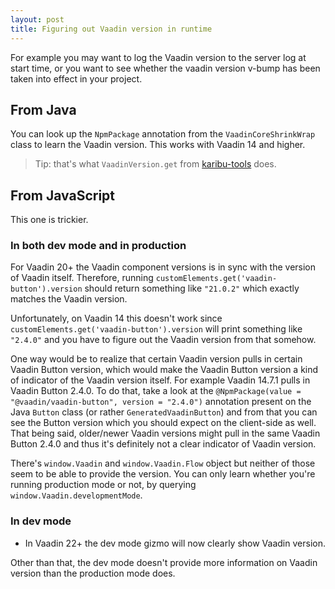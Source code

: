 ```yaml
---
layout: post
title: Figuring out Vaadin version in runtime
---
```


For example you may want to log the Vaadin version to the server log at start time,
or you want to see whether the vaadin version v-bump has been taken into effect
in your project.

## From Java

You can look up the `NpmPackage` annotation from the `VaadinCoreShrinkWrap` class to learn the
Vaadin version. This works with Vaadin 14 and higher.

> Tip: that's what `VaadinVersion.get` from [karibu-tools](https://github.com/mvysny/karibu-tools/) does.

## From JavaScript

This one is trickier.

### In both dev mode and in production

For Vaadin 20+ the Vaadin component versions is in sync with the version of Vaadin itself.
Therefore, running `customElements.get('vaadin-button').version` should return
something like `"21.0.2"` which exactly matches the Vaadin version.

Unfortunately, on Vaadin 14 this doesn't work since `customElements.get('vaadin-button').version`
will print something like `"2.4.0"` and you have to figure out the Vaadin version from that somehow.

One way would be to realize that certain Vaadin version pulls in certain Vaadin Button version,
which would make the Vaadin Button version a kind of indicator of the Vaadin version itself.
For example Vaadin 14.7.1 pulls in Vaadin Button 2.4.0.
To do that, take a look at the `@NpmPackage(value = "@vaadin/vaadin-button", version = "2.4.0")`
annotation present on the Java `Button` class (or rather `GeneratedVaadinButton`) and
from that you can see the Button version which you should expect on the client-side as well.
That being said, older/newer Vaadin versions might pull in the same Vaadin Button 2.4.0
and thus it's definitely not a clear indicator of Vaadin version.

There's `window.Vaadin` and `window.Vaadin.Flow` object but neither of those seem
to be able to provide the version. You can only learn whether you're running
production mode or not, by querying `window.Vaadin.developmentMode`.

### In dev mode

* In Vaadin 22+ the dev mode gizmo will now clearly show Vaadin version.

Other than that, the dev mode doesn't provide more information on Vaadin version than
the production mode does.
